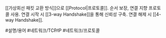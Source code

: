 [[가상회선 패킷 교환 방식]]으로 [[Protocol|프로토콜]].
순서 보장, 연결 지향 프로토콜 사용.
연결 시작 시 [[3-way Handshake]]을 통해 신뢰성 구축.
연결 해제 시 [[4-way Handshake]].


#설명/용어 #네트워크/TCP∕IP  #네트워크/프로토콜 

